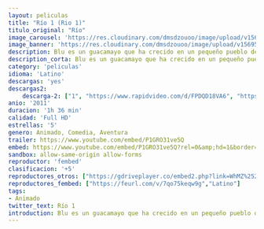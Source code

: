 ```yaml
---
layout: peliculas
title: "Río 1 (Rio 1)"
titulo_original: "Río"
image_carousel: 'https://res.cloudinary.com/dmsdzouoo/image/upload/v1569558300/rio1-min_1_ajnbvl.jpg'
image_banner: 'https://res.cloudinary.com/dmsdzouoo/image/upload/v1569558301/rio1-min_uoofrl.jpg'
description: Blu es un guacamayo que ha crecido en un pequeño pueblo de Minnesota en EEUU, un buen día se entera que es el último espécimen macho de su especie. Es entonces cuando Blu y su dueña, compañera y protectora Linda, deciden tomar rumbo a Rio de Janeiro para conocer a Tulio, un excéntrico experto en pájaros, y a Perla, quien es la última hembra de su especie. Juntos se embarcan en una serie de aventuras para sobrevivir junto a otros amigos que conocen a medida que se desarrolla la historia…
description_corta: Blu es un guacamayo que ha crecido en un pequeño pueblo de Minnesota en EEUU, un buen día se entera que es el último espécimen macho de su especie. Es entonces cuando Blu y su dueña, compañera y protectora Linda, deciden tomar rumbo a Rio de Janeiro para conocer a..
category: 'peliculas'
idioma: 'Latino'
descargas: 'yes'
descargas2:
    descarga-2: ["1", "https://www.rapidvideo.com/d/FPDQD18VA6", "https://www.google.com/s2/favicons?domain=www.rapidvideo.com","RapidVideo","https://res.cloudinary.com/imbriitneysam/image/upload/v1541473684/mexico.png", "Latino", "Full HD"]
anio: '2011'
duracion: '1h 36 min'
calidad: 'Full HD'
estrellas: '5'
genero: Animado, Comedia, Aventura
trailer: https://www.youtube.com/embed/P1GRO31ve5Q
embed: https://www.youtube.com/embed/P1GRO31ve5Q?rel=0&amp;hd=1&border=0&wmode=opaque&enablejsapi=1&modestbranding=1&controls=1&showinfo=1
sandbox: allow-same-origin allow-forms
reproductor: 'fembed'
clasificacion: '+5'
reproductores_otros: ["https://gdriveplayer.co/embed2.php?link=WhMZ%252B52xJ7vakxX0WEuE2AY5vbxCPMdu5gETOjEGRu7gNkR1%252FZ03vlI0HsrKOYXaeYVIjeiPFOybvgz%252BGhRDOM9Znd5nF3X2AqPLCTN9IZa%252F3%252B3rEW8%252FtuOo7zTCyG0KxgnBOFMzh5Bk%252BWBenccsGCXiQARsexN8j4cBUpJL7YxoP7Zvdxz5x5otrv%252BbokJ9l8ofKNSff9d1sdg3bxRbzVIVge31IRXBtI37ZCB5%252BAtg%253D%253D","Latino","https://mstream.website/csrfr2shb5vt","Latino","https://mstream.website/47noshjfy9dt","Latino"]
reproductores_fembed: ["https://feurl.com/v/7qo75keqw9g","Latino"]
tags:
- Animado
twitter_text: Río 1
introduction: Blu es un guacamayo que ha crecido en un pequeño pueblo de Minnesota en EEUU, un buen día se entera que es el último espécimen macho de su especie. Es entonces cuando Blu y su dueña, compañera y protectora Linda, deciden tomar rumbo a Rio de Janeiro para conocer a
---
```












